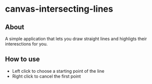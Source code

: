 # canvas-intersecting-lines

## About
A simple application that lets you draw straight lines and highligts their interesctions for you.

## How to use
- Left click to choose a starting point of the line
- Right click to cancel the first point

